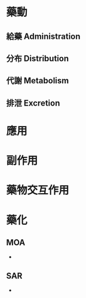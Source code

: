 # 藥動
## 給藥 Administration
## 分布 Distribution
## 代謝 Metabolism
## 排泄 Excretion
# 應用
# 副作用
# 藥物交互作用
# 藥化
## MOA
- 
## SAR
- 


